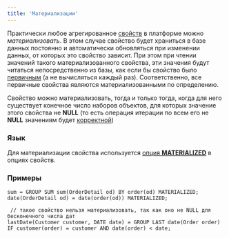 ```yaml
---
title: 'Материализации'
---
```


Практически любое агрегированное [свойств](Properties.md) в платформе можно *материализовать*. В этом случае свойство будет храниться в базе данных постоянно и автоматически обновляться при изменении данных, от которых это свойство зависит. При этом при чтении значений такого материализованного свойства, эти значения будут читаться непосредственно из базы, как если бы свойство было [первичным](Data_properties_DATA_.md) (а не вычисляться каждый раз). Соответственно, все первичные свойства являются материализованными по определению.

Свойство можно материализовать, тогда и только тогда, когда для него существует конечное число наборов объектов, для которых значение этого свойства не **NULL** (то есть операция итерации по всем его не **NULL** значениям будет [корректной](Set_operations.md#correct))

### Язык

Для материализации свойства используется [опция **MATERIALIZED**](Property_options.md#persistent-broken) в опциях свойств.

### Примеры

```lsf
sum = GROUP SUM sum(OrderDetail od) BY order(od) MATERIALIZED;
date(OrderDetail od) = date(order(od)) MATERIALIZED;

 // такое свойство нельзя материализовать, так как оно не NULL для бесконечного числа дат
lastDate(Customer customer, DATE date) = GROUP LAST date(Order order) IF customer(order) = customer AND date(order) < date;
```
